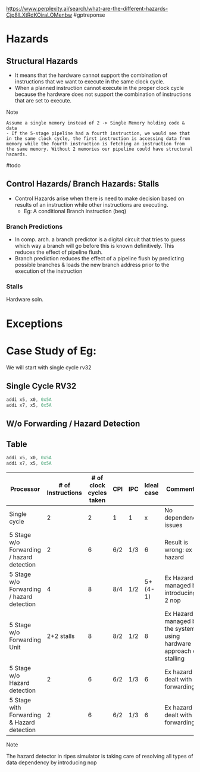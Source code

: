 https://www.perplexity.ai/search/what-are-the-different-hazards-Cjp8lLXtRdKOiraLOMenbw
#gptreponse 
# Hazards
## Structural Hazards
- It means that the hardware cannot support the combination of instructions that we want to execute in the same clock cycle.
- When a planned instruction cannot execute in the proper clock cycle because the hardware does not support the combination of instructions that are set to execute.

>[!Note]
	Assume a single memory instead of 2 -> Single Memory holding code & data
	- If the 5-stage pipeline had a fourth instruction, we would see that in the same clock cycle, the first instruction is accessing data from memory while the fourth instruction is fetching an instruction from the same memory. Without 2 memories our pipeline could have structural hazards.
#todo 

## Control Hazards/ Branch Hazards: Stalls
- Control Hazards arise when there is need to make decision based on results of an instruction while other instructions are executing.
	- Eg: A conditional Branch instruction (beq)

### Branch Predictions
- In comp. arch. a branch predictor is a digital circuit that tries to guess which way a branch will go before this is known definitively. This reduces the effect of pipeline flush.
- Branch prediction reduces the effect of a pipeline flush by predicting possible branches & loads the new branch address prior to the execution of the instruction

### Stalls
Hardware soln.  

# Exceptions


# Case Study of Eg:

We will start with single cycle rv32
## Single Cycle RV32
```asm
addi x5, x0, 0x5A
addi x7, x5, 0x5A
```


## W/o Forwarding / Hazard Detection









## Table
```asm
addi x5, x0, 0x5A
addi x7, x5, 0x5A
```

| Processor                                  | # of Instructions | # of clock cycles taken | CPI | IPC | Ideal case | Comments                                                                |
| ------------------------------------------ | ----------------- | ----------------------- | --- | --- | ---------- | ----------------------------------------------------------------------- |
| Single cycle                               | 2                 | 2                       | 1   | 1   | x          | No dependency issues                                                    |
| 5 Stage w/o Forwarding / hazard detection  | 2                 | 6                       | 6/2 | 1/3 | 6          | Result is wrong: ex hazard                                              |
| 5 Stage w/o Forwarding / hazard detection  | 4                 | 8                       | 8/4 | 1/2 | 5+(4-1)    | Ex Hazard is managed by introducing 2 nop                               |
| 5 Stage w/o Forwarding Unit                | 2+2 stalls        | 8                       | 8/2 | 1/2 | 8          | Ex Hazard is managed by the system, using hardware approach of stalling |
| 5 Stage w/o Hazard detection               | 2                 | 6                       | 6/2 | 1/3 | 6          | Ex hazard dealt with forwarding                                         |
| 5 Stage with Forwarding & Hazard detection | 2                 | 6                       | 6/2 | 1/3 | 6          | Ex hazard dealt with forwarding                                         |

>[!Note]
>The hazard detector in ripes simulator is taking care of resolving all types of data dependency by introducing nop

